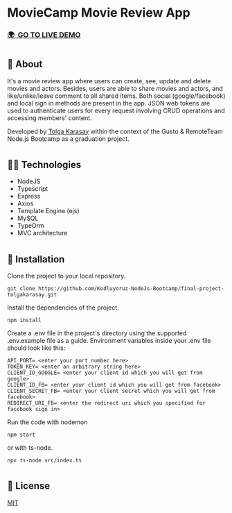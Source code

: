 # MovieCamp Movie Review App

### <a href="https://tolga-moviecamp.herokuapp.com">🌍&nbsp; GO TO LIVE DEMO</a>

#

## 📄 About

It's a movie review app where users can create, see, update and delete movies and actors. Besides, users are able to share movies and actors, and like/unlike/leave comment to all shared items. Both social (google/facebook) and local sign in methods are present in the app. JSON web tokens are used to authenticate users for every request involving CRUD operations and accessing members' content.

Developed by <a href="https://github.com/tolgakarasay">Tolga Karasay</a> within the context of the Gusto & RemoteTeam Node.js Bootcamp as a graduation project.

#

## 👨‍💻 Technologies

- NodeJS
- Typescript
- Express
- Axios
- Template Engine (ejs)
- MySQL
- TypeOrm
- MVC architecture

#

## 🚀 Installation

Clone the project to your local repository.

```
git clone https://github.com/Kodluyoruz-NodeJs-Bootcamp/final-project-tolgakarasay.git
```

Install the dependencies of the project.

```
npm install
```

Create a .env file in the project's directory using the supported .env.example file as a guide. Environment variables inside your .env file should look like this:

```
API_PORT= <enter your port number here>
TOKEN_KEY= <enter an arbitrary string here>
CLIENT_ID_GOOGLE= <enter your client id which you will get from google>
CLIENT_ID_FB= <enter your client id which you will get from facebook>
CLIENT_SECRET_FB= <enter your client secret which you will get from facebook>
REDIRECT_URI_FB= <enter the redirect uri which you specified for facebook sign in>

```

Run the code with nodemon

```
npm start
```

or with ts-node.

```
npx ts-node src/index.ts
```

#

## 📝 License

<a href="./LICENSE">MIT</a>
